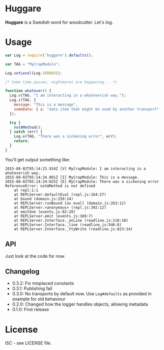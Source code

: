 # Huggare

**Huggare** is a Swedish word for woodcutter. Let's log.

# Usage

```javascript
var Log = require('huggare').defaults();

var TAG = "MyCrapModule";

Log.setLevel(Log.VERBOSE);

/* Some time passes, nightmares are happening... */

function whatever() {
  Log.v(TAG, "I am interacting in a whateverish way.");
  Log.i(TAG, {
    message: "This is a message",
    someData: { a: "data item that might be used by another transport" }
  });

  try {
    notAMethod();
  } catch (err) {
    Log.e(TAG, "There was a sickening error", err);
    return;
  }
}
```

You'll get output something like:

```
2015-08-02T05:14:23.924Z [V] MyCrapModule: I am interacting in a whateverish way.
2015-08-02T05:14:24.001Z [I] MyCrapModule: This is a message.
2015-08-02T05:14:24:025Z [E] MyCrapModule: There was a sickening error
ReferenceError: notAMethod is not defined
    at repl:1:1
    at REPLServer.defaultEval (repl.js:164:27)
    at bound (domain.js:250:14)
    at REPLServer.runBound [as eval] (domain.js:263:12)
    at REPLServer.<anonymous> (repl.js:392:12)
    at emitOne (events.js:82:20)
    at REPLServer.emit (events.js:169:7)
    at REPLServer.Interface._onLine (readline.js:210:10)
    at REPLServer.Interface._line (readline.js:546:8)
    at REPLServer.Interface._ttyWrite (readline.js:823:14)
```

## API

Just look at the code for now.

## Changelog

* 0.3.2: Fix misplaced constants
* 0.3.1: Publishing fail
* 0.3.0: No transports by default now. Use `Log#defaults` as provided in example for old behaviour
* 0.2.0: Changed how the logger handles objects, allowing metadata
* 0.1.0: First release

# License

ISC - see LICENSE file.
